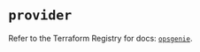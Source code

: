 # `provider`

Refer to the Terraform Registry for docs: [`opsgenie`](https://registry.terraform.io/providers/opsgenie/opsgenie/0.6.37/docs).
